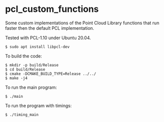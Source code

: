 # pcl_custom_functions
Some custom implementations of the Point Cloud Library functions that run faster then the default PCL implementation.

Tested with PCL-1.10 under Ubuntu 20.04.
```
$ sudo apt install libpcl-dev
```

To build the code: 
```
$ mkdir -p build/Release
$ cd build/Release
$ cmake -DCMAKE_BUILD_TYPE=Release ../../
$ make -j4
```

To run the main program: 
```
$ ./main
```
To run the program with timings:
```
$ ./timing_main
```


